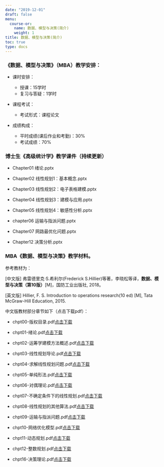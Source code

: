 ```yaml
---
date: "2019-12-01"
draft: false
menu:
  course-or:
    name: 数据、模型与决策(简介)
    weight: 1
title: 数据、模型与决策(简介)
toc: true
type: docs
---
```


### 《数据、模型与决策》（MBA）教学安排：

- 课时安排：

    - 授课：15学时
    - 复习与答疑：1学时

- 课程考试：

    - 考试形式：课程论文

- 成绩构成：

    - 平时成绩(课后作业和考勤)：30%
    - 考试成绩：70%

### 博士生《高级统计学》教学课件（持续更新）

- Chapter01 绪论.pptx

- Chapter02 线性规划1：基本概念.pptx

- Chapter03 线性规划2：电子表格建模.pptx

- Chapter04 线性规划3：建模与应用.pptx

- Chapter05 线性规划4：敏感性分析.pptx

- chapter06 运输与指派问题.pptx

- Chapter07 网路最优化问题.pptx

- Chapter12 决策分析.pptx


### MBA《数据、模型与决策》**教学材料**。

参考教材为：

[中文版] 弗雷德里克·S.希利尔(Frederick S.Hillier)等著，李晓松等译，**数据、模型与决策（第10版）**[M]，国防工业出版社, 2018。

[英文版] Hillier, F. S. Introduction to operations research(10 ed) [M], Tata McGraw-Hill Education, 2015.

中文版教材部分章节如下（点击下载pdf）：

- chpt00-版权目录.pdf[点击下载](/course-or/pdf/chpt00-content.pdf)

- chpt01-绪论.pdf[点击下载](/course-or/pdf/chpt01-intro.pdf)

- chpt02-运筹学建模方法概述.pdf[点击下载](/course-or/pdf/chpt02-process.pdf)

- chpt03-线性规划导论.pdf[点击下载](/course-or/pdf/chpt03-LP1.pdf)

- chpt04-求解线性规划问题.pdf[点击下载](/course-or/pdf/chpt04-LP2-solver.pdf)

- chpt05-单纯形法.pdf[点击下载](/course-or/pdf/chpt05-LP3-simple.pdf)

- chpt06-对偶理论.pdf[点击下载](/course-or/pdf/chpt06-LP4-dual.pdf)

- chpt07-不确定条件下的线性规划.pdf[点击下载](/course-or/pdf/chpt07-LP5-uncertain.pdf)

- chpt08-线性规划的其他算法.pdf[点击下载](/course-or/pdf/chpt08-LP6-other.pdf)

- chpt09-运输与指派问题.pdf[点击下载](/course-or/pdf/chpt09-trans-assign.pdf)

- chpt10-网络优化模型.pdf[点击下载](/course-or/pdf/chpt10-network.pdf)

- chpt11-动态规划.pdf[点击下载](/course-or/pdf/chpt11-dynastic.pdf)

- chpt12-整数规划.pdf[点击下载](/course-or/pdf/chpt12-integer.pdf)

- chpt16-决策理论.pdf[点击下载](/course-or/pdf/chpt16-decision.pdf)





